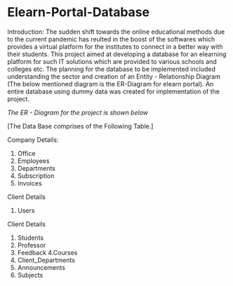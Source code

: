 # Elearn-Portal-Database

Introduction:
The sudden shift towards the online educational methods due to the current pandemic has reulted in the boost of the softwares which provides a virtual platform for the institutes to connect in a better way with their students. This project aimed at developing a database for an elearning platform for such IT solutions which are provided to various schools and colleges etc. The planning for the database to be implemented included understanding the sector and creation of an Entity - Relationship Diagram (The below mentioned diagram is the ER-Diagram for elearn portal). An entire database using dummy data was created for implementation of the project. 

*The ER - Diagram for the project is shown below* 

[The Data Base comprises of the Following Table.]
 
Company Details:
1. Office
2. Employees
3. Departments
4. Subscription
5. Invoices

Client Details
1. Users

Client Details
1. Students
2. Professor
3. Feedback
4.Courses
5. Client_Departments
6. Announcements
7. Subjects
